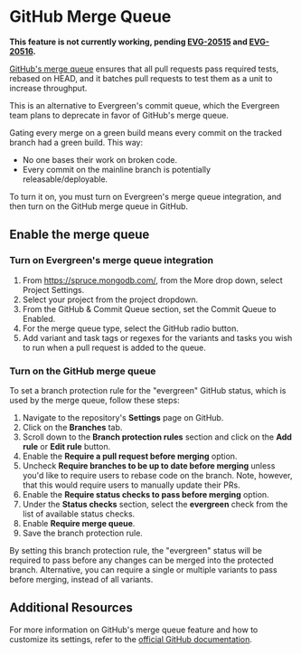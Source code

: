 # GitHub Merge Queue

**This feature is not currently working, pending [EVG-20515](https://jira.mongodb.org/browse/EVG-20515) and [EVG-20516](https://jira.mongodb.org/browse/EVG-20516).**

[GitHub's merge queue](https://github.blog/2023-07-12-github-merge-queue-is-generally-available/)
ensures that all pull requests pass required tests, rebased on HEAD, and it
batches pull requests to test them as a unit to increase throughput.

This is an alternative to Evergreen's commit queue, which the Evergreen team
plans to deprecate in favor of GitHub's merge queue.

Gating every merge on a green build means every commit on the tracked branch had a green build. This way:

* No one bases their work on broken code.
* Every commit on the mainline branch is potentially releasable/deployable.

To turn it on, you must turn on Evergreen's merge queue integration, and then
turn on the GitHub merge queue in GitHub.

## Enable the merge queue

### Turn on Evergreen's merge queue integration

1. From <https://spruce.mongodb.com/>, from the More drop down, select Project Settings.
2. Select your project from the project dropdown.
3. From the GitHub & Commit Queue section, set the Commit Queue to Enabled.
4. For the merge queue type, select the GitHub radio button.
5. Add variant and task tags or regexes for the variants and tasks you wish to run when a pull request is added to the queue.

### Turn on the GitHub merge queue

To set a branch protection rule for the "evergreen" GitHub status, which is used by the merge queue, follow these steps:

1. Navigate to the repository's **Settings** page on GitHub.
2. Click on the **Branches** tab.
3. Scroll down to the **Branch protection rules** section and click on the **Add rule** or **Edit rule** button.
4. Enable the **Require a pull request before merging** option.
5. Uncheck **Require branches to be up to date before merging** unless you'd
   like to require users to rebase code on the branch. Note, however, that this
   would require users to manually update their PRs.
6. Enable the **Require status checks to pass before merging** option.
7. Under the **Status checks** section, select the **evergreen** check from the list of available status checks.
8. Enable **Require merge queue**.
9. Save the branch protection rule.

By setting this branch protection rule, the "evergreen" status will be required
to pass before any changes can be merged into the protected branch. Alternative,
you can require a single or multiple variants to pass before merging, instead of
all variants.

## Additional Resources

For more information on GitHub's merge queue feature and how to customize its
settings, refer to the [official GitHub documentation](https://docs.github.com/en/repositories/configuring-branches-and-merges-in-your-repository/configuring-pull-request-merges/managing-a-merge-queue).
